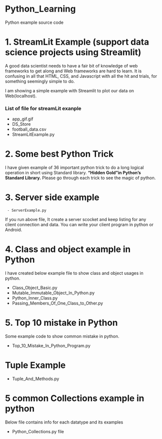 # Python_Learning
Python example source code

# 1. StreamLit Example (support data science projects using Streamlit)

 A good data scientist needs to have a fair bit of knowledge of web frameworks to get along and Web frameworks are hard to learn. 
It is confusing in all that HTML, CSS, and Javascript with all the hit and trials, for something seemingly simple to do.
 
I am showing a simple example with Streamlit to plot our data on Web(localhost).
### List of file for streamLit exanple
- app_gif.gif
- DS_Store
- football_data.csv
- StreamLitExample.py
# 2. Some best Python Trick
I have given example of 36 important python trick to do a long logical operation in short using Standard library. **“Hidden Gold”in Python’s Standard Library.** Please go through each trick to see the magic of python. 

# 3. Server side example
     - ServerExample.py
If you run above file, It create a server scocket and keep listing for any client  connection
and data. You can write your client program in python or Android.

# 4. Class and object example in Python
I have created below example file to show class and object usages in python.
- Class_Object_Basic.py
- Mutable_Immutable_Object_In_Python.py
- Python_Inner_Class.py
- Passing_Members_Of_One_Class_to_Other.py
# 5. Top 10 mistake in Python
Some example code to show common mistake in python.
- Top_10_Mistake_In_Python_Program.py

# Tuple Example
  - Tuple_And_Methods.py

# 5 common Collections example in python
Below file contains info for each datatype and its examples
  - Python_Collections.py file